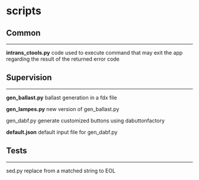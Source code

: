 # scripts



## Common

------

**intrans_ctools.py** code used to execute command that may exit the app regarding the result of the returned error code



## Supervision

------

**gen_ballast.py**	ballast generation in a fdx file

**gen_lampes.py**  new version of gen_ballast.py

gen_dabf.py generate customized buttons using dabuttonfactory

**default.json** default input file for gen_dabf.py

## Tests

------

sed.py replace from a matched string to EOL

